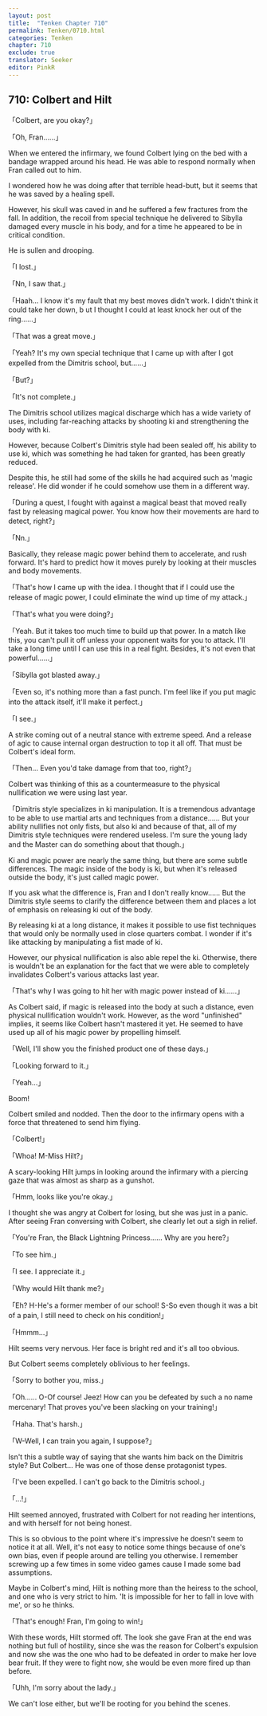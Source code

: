 ```yaml
---
layout: post
title:  "Tenken Chapter 710"
permalink: Tenken/0710.html
categories: Tenken
chapter: 710
exclude: true
translator: Seeker
editor: PinkR
---
```

<h2 id="ch710">710: Colbert and Hilt</h2>

<p>「Colbert, are you okay?」</p>
<p>「Oh, Fran……」</p>

<p>When we entered the infirmary, we found Colbert lying on the bed with a bandage wrapped around his head.
  He was able to respond normally when Fran called out to him.</p>

<p>I wondered how he was doing after that terrible head-butt, but it seems that he was saved by a healing spell.</p>

<p>However, his skull was caved in and he suffered a few fractures from the fall. 
  In addition, the recoil from special technique he delivered to Sibylla damaged every muscle in his body, and for a time he appeared to be in critical condition.</p>

<p>He is sullen and drooping.</p>

<p>「I lost.」</p>
<p>「Nn, I saw that.」</p>
<p>「Haah... I know it's my fault that my best moves didn't work. I didn't think it could take her down, b
  ut I thought I could at least knock her out of the ring……」</p>
<p>「That was a great move.」</p>
<p>「Yeah? It's my own special technique that I came up with after I got expelled from the Dimitris school, but……」</p>
<p>「But?」</p>
<p>「It's not complete.」</p>

<p> The Dimitris school utilizes magical discharge which has a wide variety of uses, including far-reaching attacks by shooting ki and strengthening the body with ki.</p>

<p>However, because Colbert's Dimitris style had been sealed off, his ability to use ki, which was something he had taken for granted, has been greatly reduced.</p>

<p>Despite this, he still had some of the skills he had acquired such as 'magic release'. He did wonder if he could somehow use them in a different way.</p>

<p>「During a quest, I fought with against a magical beast that moved really fast by releasing magical power. You know how their movements are hard to detect, right?」</p>
<p>「Nn.」</p>

<p>Basically, they release magic power behind them to accelerate, and rush forward. It's hard to predict how it moves purely by looking at their muscles and body movements.</p>

<p>「That's how I came up with the idea. I thought that if I could use the release of magic power, I could eliminate the wind up time of my attack.」</p>
<p>「That's what you were doing?」</p>
<p>「Yeah. But it takes too much time to build up that power. In a match like this, you can't pull it off unless your opponent waits for you to attack. 
  I'll take a long time until I can use this in a real fight. Besides, it's not even that powerful……」</p>
<p>「Sibylla got blasted away.」</p>
<p>「Even so, it's nothing more than a fast punch. I'm feel like if you put magic into the attack itself, it'll make it perfect.」</p>
<p>「I see.」</p>

<p>A strike coming out of a neutral stance with extreme speed. And a release of agic to cause internal organ destruction to top it all off. 
  That must be Colbert's ideal form.</p>

<p>「Then… Even you'd take damage from that too, right?」</p>

<p>Colbert was thinking of this as a countermeasure to the physical nullification we were using last year.</p>

<p>「Dimitris style specializes in ki manipulation. It is a tremendous advantage to be able to use martial arts and techniques from a distance…… 
  But your ability nullifies not only fists, but also ki and because of that, all of my Dimitris style techniques were rendered useless. 
  I'm sure the young lady and the Master can do something about that though.」</p>

<p>Ki and magic power are nearly the same thing, but there are some subtle differences. 
  The magic inside of the body is ki, but when it's released outside the body, it's just called magic power.</p>

<p>If you ask what the difference is, Fran and I don't really know…… 
  But the Dimitris style seems to clarify the difference between them and places a lot of emphasis on releasing ki out of the body.</p>

<p>By releasing ki at a long distance, it makes it possible to use fist techniques that would only be normally used in close quarters combat. 
  I wonder if it's like attacking by manipulating a fist made of ki.</p>

<p>However, our physical nullification is also able repel the ki. Otherwise, 
  there is wouldn't be an explanation for the fact that we were able to completely invalidates Colbert's various attacks last year.</p>

<p>「That's why I was going to hit her with magic power instead of ki……」</p>

<p>As Colbert said, if magic is released into the body at such a distance, even physical nullification wouldn't work. 
  However, as the word "unfinished" implies, it seems like Colbert hasn't mastered it yet. He seemed to have used up all of his magic power by propelling himself.</p>

<p>「Well, I'll show you the finished product one of these days.」</p>
<p>「Looking forward to it.」</p>
<p>「Yeah…」</p>

<p>Boom!</p>

<p>Colbert smiled and nodded. Then the door to the infirmary opens with a force that threatened to send him flying.</p>

<p>「Colbert!」</p>
<p>「Whoa! M-Miss Hilt?」</p>

<p>A scary-looking Hilt jumps in looking around the infirmary with a piercing gaze that was almost as sharp as a gunshot.</p>

<p>「Hmm, looks like you're okay.」</p>

<p>I thought she was angry at Colbert for losing, but she was just in a panic. After seeing Fran conversing with Colbert, 
  she clearly let out a sigh in relief.</p>

<p>「You're Fran, the Black Lightning Princess…… Why are you here?」</p>
<p>「To see him.」</p>
<p>「I see. I appreciate it.」</p>
<p>「Why would Hilt thank me?」</p>
<p>「Eh? H-He's a former member of our school! S-So even though it was a bit of a pain, I still need to check on his condition!」</p>
<p>「Hmmm…」</p>

<p>Hilt seems very nervous. Her face is bright red and it's all too obvious.</p>

<p>But Colbert seems completely oblivious to her feelings.</p>

<p>「Sorry to bother you, miss.」</p>
<p>「Oh…… O-Of course! Jeez! How can you be defeated by such a no name mercenary! That proves you've been slacking on your training!」</p>
<p>「Haha. That's harsh.」</p>
<p>「W-Well, I can train you again, I suppose?」</p>

<p>Isn't this a subtle way of saying that she wants him back on the Dimitris style? But Colbert... He was one of those dense protagonist types.</p>

<p>「I've been expelled. I can't go back to the Dimitris school.」</p>
<p>「…!」</p>

<p>Hilt seemed annoyed, frustrated with Colbert for not reading her intentions, and with herself for not being honest.</p>

<p>This is so obvious to the point where it's impressive he doesn't seem to notice it at all. 
  Well, it's not easy to notice some things because of one's own bias, even if people around are telling you otherwise. 
  I remember screwing up a few times in some video games cause I made some bad assumptions.</p>

<p>Maybe in Colbert's mind, Hilt is nothing more than the heiress to the school, and one who is very strict to him. 
  'It is impossible for her to fall in love with me', or so he thinks.</p>

<p>「That's enough! Fran, I'm going to win!」</p>

<p>With these words, Hilt stormed off. The look she gave Fran at the end was nothing but full of hostility, 
  since she was the reason for Colbert's expulsion and now she was the one who had to be defeated in order to make her love bear fruit. 
  If they were to fight now, she would be even more fired up than before.</p>

<p>「Uhh, I'm sorry about the lady.」</p>

<p>We can't lose either, but we'll be rooting for you behind the scenes.</p>



